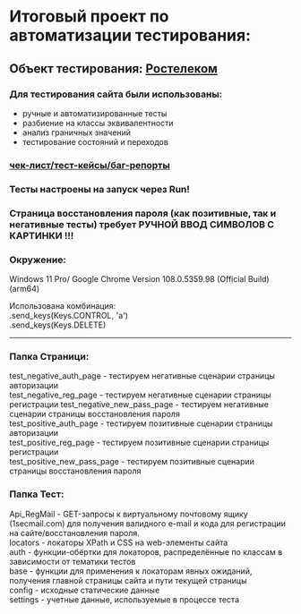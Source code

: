 #  Итоговый проект по автоматизации тестирования:
## Объект тестирования: [Ростелеком](https://b2c.passport.rt.ru)

### Для тестирования сайта были использованы:
- ручные и автоматизированные тесты
- разбиение на классы эквивалентности
- анализ граничных значений
- тестирование состояний и переходов

### [чек-лист/тест-кейсы/баг-репорты](https://docs.google.com/spreadsheets/d/19k3T0Pt0ZvG6U8KEFNv2MfTqVXL56ExIWKEAwWsY4u0/edit#gid=1500672172)
### Тесты настроены на запуск через Run! 
### Страница восстановления пароля (как позитивные, так и негативные тесты) требует РУЧНОЙ ВВОД СИМВОЛОВ С КАРТИНКИ !!!

### Окружение: 
Windows 11 Pro/ Google Chrome Version 108.0.5359.98 (Official Build) (arm64)

Использована комбинация:   
.send_keys(Keys.CONTROL, 'a')   
.send_keys(Keys.DELETE)   


---------------------
### Папка Страници: 
test_negative_auth_page - тестируем негативные сценарии страницы авторизации   
test_negative_reg_page - тестируем негативные сценарии страницы регистрации test_negative_new_pass_page - тестируем негативные сценарии страницы восстановления пароля   
test_positive_auth_page - тестируем позитивные сценарии страницы авторизации   
test_positive_reg_page - тестируем позитивные сценарии страницы регистрации   
test_positive_new_pass_page - тестируем позитивные сценарии страницы восстановления пароля

### Папка Тест: 
Api_RegMail - GET-запросы к виртуальному почтовому ящику (1secmail.com) для получения валидного 
e-mail и кода для регистрации на сайте/восстановления пароля.   
locators - локаторы XPath и CSS на web-элементы сайта   
auth - функции-обёртки для локаторов, распределённые по классам в зависимости от тематики тестов   
base - функции для применения к локаторам явных ожиданий, получения главной страницы сайта и пути текущей страницы   
config - исходные статические данные   
settings - учетные данные, используемые в процессе теста



